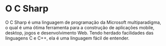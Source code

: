 # O C Sharp

O C Sharp é uma linguagem de programação da Microsoft multiparadigma, o qual é uma ótima ferramenta para a construção de aplicações mobile, desktop, jogos e desenvolvimento Web. Tendo herdado facilidades das linguagens C e C++, ela é uma linguagem fácil de entender.
